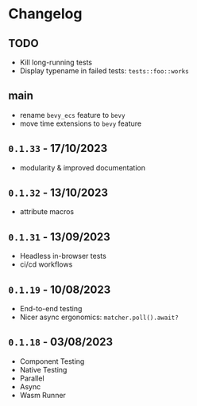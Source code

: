 # Changelog

## TODO
- Kill long-running tests
- Display typename in failed tests: `tests::foo::works`

## main
- rename `bevy_ecs` feature to `bevy`
- move time extensions to `bevy` feature

## `0.1.33` - 17/10/2023
- modularity & improved documentation

## `0.1.32` - 13/10/2023
- attribute macros

## `0.1.31` - 13/09/2023

- Headless in-browser tests
- ci/cd workflows

## `0.1.19` - 10/08/2023

- End-to-end testing
- Nicer async ergonomics: `matcher.poll().await?`

## `0.1.18` - 03/08/2023

- Component Testing
- Native Testing
- Parallel
- Async
- Wasm Runner